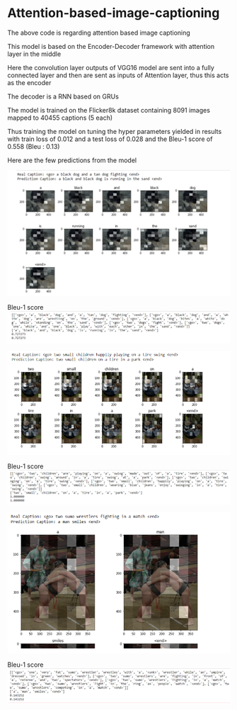 # Attention-based-image-captioning

The above code is regarding attention based image captioning

This model is based on the Encoder-Decoder framework with attention layer in the middle

Here the convolution layer outputs of VGG16 model are sent into a fully connected layer and then are sent as inputs of Attention layer, thus this acts as the encoder

The decoder is a RNN based on GRUs 

The model is trained on the Flicker8k dataset containing 8091 images mapped to 40455 captions (5 each)

Thus training the model on tuning the hyper parameters yielded in results with train loss of 0.012 and a test loss of 0.028 and the Bleu-1 score of 0.558 (Bleu : 0.13)

Here are the few predictions from the model

![Screenshot (106).png](/images/Screenshot%20(106).png)

   Bleu-1 score
![Screenshot (109).png](/images/Screenshot%20(109).png)

![Screenshot (106).png](/images/Screenshot%20(107).png)

   Bleu-1 score
![Screenshot (109).png](/images/Screenshot%20(110).png)

![Screenshot (106).png](/images/Screenshot%20(108).png)

   Bleu-1 score
![Screenshot (109).png](/images/Screenshot%20(111).png)
